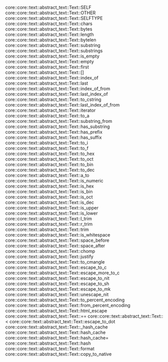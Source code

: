 core::core::text::abstract_text::Text::SELF
core::core::text::abstract_text::Text::OTHER
core::core::text::abstract_text::Text::SELFTYPE
core::core::text::abstract_text::Text::chars
core::core::text::abstract_text::Text::bytes
core::core::text::abstract_text::Text::length
core::core::text::abstract_text::Text::bytelen
core::core::text::abstract_text::Text::substring
core::core::text::abstract_text::Text::substrings
core::core::text::abstract_text::Text::is_empty
core::core::text::abstract_text::Text::empty
core::core::text::abstract_text::Text::first
core::core::text::abstract_text::Text::[]
core::core::text::abstract_text::Text::index_of
core::core::text::abstract_text::Text::last
core::core::text::abstract_text::Text::index_of_from
core::core::text::abstract_text::Text::last_index_of
core::core::text::abstract_text::Text::to_cstring
core::core::text::abstract_text::Text::last_index_of_from
core::core::text::abstract_text::Text::iterator
core::core::text::abstract_text::Text::to_a
core::core::text::abstract_text::Text::substring_from
core::core::text::abstract_text::Text::has_substring
core::core::text::abstract_text::Text::has_prefix
core::core::text::abstract_text::Text::has_suffix
core::core::text::abstract_text::Text::to_i
core::core::text::abstract_text::Text::to_f
core::core::text::abstract_text::Text::to_hex
core::core::text::abstract_text::Text::to_oct
core::core::text::abstract_text::Text::to_bin
core::core::text::abstract_text::Text::to_dec
core::core::text::abstract_text::Text::a_to
core::core::text::abstract_text::Text::is_numeric
core::core::text::abstract_text::Text::is_hex
core::core::text::abstract_text::Text::is_bin
core::core::text::abstract_text::Text::is_oct
core::core::text::abstract_text::Text::is_dec
core::core::text::abstract_text::Text::is_upper
core::core::text::abstract_text::Text::is_lower
core::core::text::abstract_text::Text::l_trim
core::core::text::abstract_text::Text::r_trim
core::core::text::abstract_text::Text::trim
core::core::text::abstract_text::Text::is_whitespace
core::core::text::abstract_text::Text::space_before
core::core::text::abstract_text::Text::space_after
core::core::text::abstract_text::Text::chomp
core::core::text::abstract_text::Text::justify
core::core::text::abstract_text::Text::to_cmangle
core::core::text::abstract_text::Text::escape_to_c
core::core::text::abstract_text::Text::escape_more_to_c
core::core::text::abstract_text::Text::escape_to_nit
core::core::text::abstract_text::Text::escape_to_sh
core::core::text::abstract_text::Text::escape_to_mk
core::core::text::abstract_text::Text::unescape_nit
core::core::text::abstract_text::Text::to_percent_encoding
core::core::text::abstract_text::Text::from_percent_encoding
core::core::text::abstract_text::Text::html_escape
core::core::text::abstract_text::Text::==
core::core::text::abstract_text::Text::<
core::core::text::abstract_text::Text::escape_to_dot
core::core::text::abstract_text::Text::_hash_cache
core::core::text::abstract_text::Text::hash_cache
core::core::text::abstract_text::Text::hash_cache=
core::core::text::abstract_text::Text::hash
core::core::text::abstract_text::Text::format
core::core::text::abstract_text::Text::copy_to_native